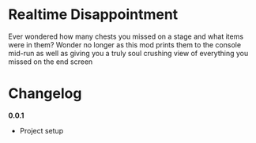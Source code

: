# Realtime Disappointment

Ever wondered how many chests you missed on a stage and what items were in them? Wonder no longer as this mod prints them to the console mid-run as well as giving you a truly soul crushing view of everything you missed on the end screen

# Changelog

**0.0.1**

-   Project setup

